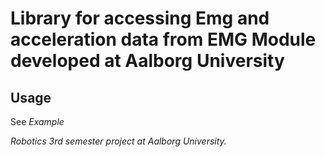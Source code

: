 # Library for accessing Emg and acceleration data from EMG Module developed at Aalborg University

## Usage
See *Example*

*Robotics 3rd semester project at Aalborg University.*
